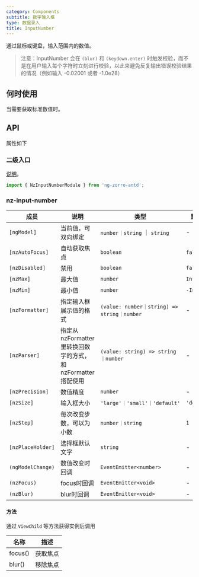 ```yaml
---
category: Components
subtitle: 数字输入框
type: 数据录入
title: InputNumber
---
```


通过鼠标或键盘，输入范围内的数值。

> 注意：InputNumber 会在 `(blur)` 和 `(keydown.enter)` 时触发校验，而不是在用户输入每个字符时立刻进行校验，以此来避免反复输出错误校验结果的情况（例如输入 -0.02001 或者 -1.0e28）

## 何时使用

当需要获取标准数值时。

## API

属性如下

### 二级入口

[说明](/docs/getting-started/zh#二级入口)。

```ts
import { NzInputNumberModule } from 'ng-zorro-antd';
```

### nz-input-number

| 成员 | 说明 | 类型 | 默认值 |
| --- | --- | --- | --- |
| `[ngModel]` | 当前值，可双向绑定 | `number｜string` ｜ `string` | - |
| `[nzAutoFocus]` | 自动获取焦点 | `boolean` | `false` |
| `[nzDisabled]` | 禁用 | `boolean` | `false` |
| `[nzMax]` | 最大值 | `number` | `Infinity` |
| `[nzMin]` | 最小值 | `number` | `-Infinity` |
| `[nzFormatter]` | 指定输入框展示值的格式 | `(value: number｜string) => string｜number` | - |
| `[nzParser]` | 指定从 nzFormatter 里转换回数字的方式，和 nzFormatter 搭配使用 | `(value: string) => string｜number` | - |
| `[nzPrecision]` | 数值精度 | `number` | - |
| `[nzSize]` | 输入框大小 | `'large'｜'small'｜'default'` | `'default'` |
| `[nzStep]` | 每次改变步数，可以为小数 | `number｜string` | `1` |
| `[nzPlaceHolder]` | 选择框默认文字 | `string` | - |
| `(ngModelChange)` | 数值改变时回调 | `EventEmitter<number>` | - |
| `(nzFocus)` | focus时回调 | `EventEmitter<void>` | - |
| `(nzBlur)` | blur时回调 | `EventEmitter<void>` | - |

#### 方法

通过 `ViewChild` 等方法获得实例后调用

| 名称 | 描述 |
| ---- | ----------- |
| focus() | 获取焦点 |
| blur() | 移除焦点 |
